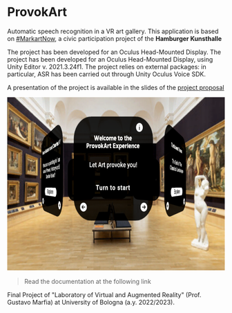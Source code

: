 # ProvokArt

Automatic speech recognition in a VR art gallery. This application is based on [#MarkartNow](https://www.hamburger-kunsthalle.de/makartnow), a civic participation project of the **Hamburger Kunsthalle**  

The project has been developed for an Oculus Head-Mounted Display. The project has been developed for an Oculus Head-Mounted Display, using Unity Editor v. 2021.3.24f1. The project relies on external packages: in particular, ASR has been carried out through Unity Oculus Voice SDK.

A presentation of the project is available in the slides of the [project proposal](https://github.com/ManueleVeggi/provokart_vr/blob/30c5752f6fc384ea2a7d12e9d7b768b83f432727/AdditionalMaterial/Veggi%20Proposta%20Progetto%20LabMarfia.pdf)

<p align="center">
<img src="https://github.com/ManueleVeggi/provokart_vr/blob/d52dbbf02e54dc24501e9912135cc8981c67b257/OpeningScreenshot.png" style="height:25rem">
</p>

> Read the documentation at the following link

Final Project of "Laboratory of Virtual and Augmented Reality" (Prof. Gustavo Marfia) at University of Bologna (a.y. 2022/2023). 
